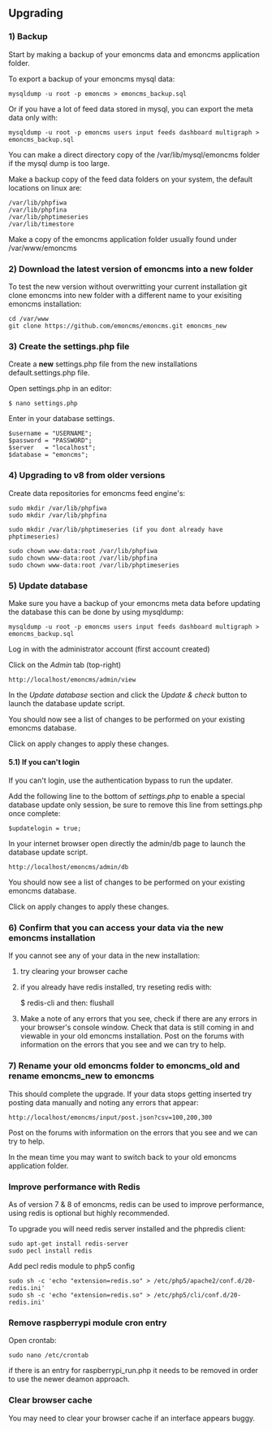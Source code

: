 ## Upgrading

### 1) Backup

Start by making a backup of your emoncms data and emoncms application folder.

To export a backup of your emoncms mysql data: 

    mysqldump -u root -p emoncms > emoncms_backup.sql
    
Or if you have a lot of feed data stored in mysql, you can export the meta data only with:
    
    mysqldump -u root -p emoncms users input feeds dashboard multigraph > emoncms_backup.sql
    
You can make a direct directory copy of the /var/lib/mysql/emoncms folder if the mysql dump is too large.

Make a backup copy of the feed data folders on your system, the default locations on linux are:

    /var/lib/phpfiwa
    /var/lib/phpfina
    /var/lib/phptimeseries
    /var/lib/timestore

Make a copy of the emoncms application folder usually found under /var/www/emoncms

### 2) Download the latest version of emoncms into a new folder

To test the new version without overwritting your current installation git clone emoncms into new folder with a different name to your exisiting emoncms installation:

    cd /var/www
    git clone https://github.com/emoncms/emoncms.git emoncms_new 

### 3) Create the settings.php file

Create a **new** settings.php file from the new installations default.settings.php file.

Open settings.php in an editor:

    $ nano settings.php

Enter in your database settings.

    $username = "USERNAME";
    $password = "PASSWORD";
    $server   = "localhost";
    $database = "emoncms";

### 4) Upgrading to v8 from older versions

Create data repositories for emoncms feed engine's:

    sudo mkdir /var/lib/phpfiwa
    sudo mkdir /var/lib/phpfina
    
    sudo mkdir /var/lib/phptimeseries (if you dont already have phptimeseries)

    sudo chown www-data:root /var/lib/phpfiwa
    sudo chown www-data:root /var/lib/phpfina
    sudo chown www-data:root /var/lib/phptimeseries

### 5) Update database

Make sure you have a backup of your emoncms meta data before updating the database this can be done by using mysqldump:

    mysqldump -u root -p emoncms users input feeds dashboard multigraph > emoncms_backup.sql

Log in with the administrator account (first account created)

Click on the *Admin* tab (top-right)
    
    http://localhost/emoncms/admin/view
    
In the *Update database* section and click the *Update & check* button to launch the database update script.

You should now see a list of changes to be performed on your existing emoncms database.

Click on apply changes to apply these changes.

#### 5.1) If you can't login

If you can't login, use the authentication bypass to run the updater.

Add the following line to the bottom of *settings.php* to enable a special database update only session, be sure to remove this line from settings.php once complete:

    $updatelogin = true;
    
In your internet browser open directly the admin/db page to launch the database update script.

    http://localhost/emoncms/admin/db
    
You should now see a list of changes to be performed on your existing emoncms database.

Click on apply changes to apply these changes.

### 6) Confirm that you can access your data via the new emoncms installation

If you cannot see any of your data in the new installation:

1) try clearing your browser cache
2) if you already have redis installed, try reseting redis with:
        
    $ redis-cli and then: flushall

3) Make a note of any errors that you see, check if there are any errors in your browser's console window. Check that data is still coming in and viewable in your old emoncms installation. Post on the forums with information on the errors that you see and we can try to help.

### 7) Rename your old emoncms folder to emoncms_old and rename emoncms_new to emoncms

This should complete the upgrade. If your data stops getting inserted try posting data manually and noting any errors that appear:

    http://localhost/emoncms/input/post.json?csv=100,200,300

Post on the forums with information on the errors that you see and we can try to help.

In the mean time you may want to switch back to your old emoncms application folder.

### Improve performance with Redis

As of version 7 & 8 of emoncms, redis can be used to improve performance, using redis is optional but highly recommended.

To upgrade you will need redis server installed and the phpredis client:

    sudo apt-get install redis-server
    sudo pecl install redis
    
Add pecl redis module to php5 config
    
    sudo sh -c 'echo "extension=redis.so" > /etc/php5/apache2/conf.d/20-redis.ini'
    sudo sh -c 'echo "extension=redis.so" > /etc/php5/cli/conf.d/20-redis.ini'

### Remove raspberrypi module cron entry

Open crontab:
    
    sudo nano /etc/crontab 

if there is an entry for raspberrypi_run.php it needs to be removed in order to use the newer deamon approach.

### Clear browser cache

You may need to clear your browser cache if an interface appears buggy.
